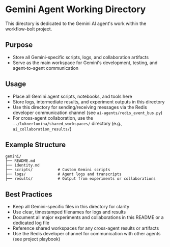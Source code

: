 # Gemini Agent Working Directory

This directory is dedicated to the Gemini AI agent's work within the workflow-bolt project.

## Purpose

- Store all Gemini-specific scripts, logs, and collaboration artifacts
- Serve as the main workspace for Gemini's development, testing, and agent-to-agent communication

## Usage

- Place all Gemini agent scripts, notebooks, and tools here
- Store logs, intermediate results, and experiment outputs in this directory
- Use this directory for sending/receiving messages via the Redis developer communication channel (see `ai-agents/redis_event_bus.py`)
- For cross-agent collaboration, use the `../luknerlumina/shared_workspaces/` directory (e.g., `ai_collaboration_results/`)

## Example Structure

```
gemini/
├── README.md
├── identity.md
├── scripts/           # Custom Gemini scripts
├── logs/              # Agent logs and transcripts
├── results/           # Output from experiments or collaborations
```

## Best Practices

- Keep all Gemini-specific files in this directory for clarity
- Use clear, timestamped filenames for logs and results
- Document all major experiments and collaborations in this README or a dedicated log file
- Reference shared workspaces for any cross-agent results or artifacts
- Use the Redis developer channel for communication with other agents (see project playbook)
